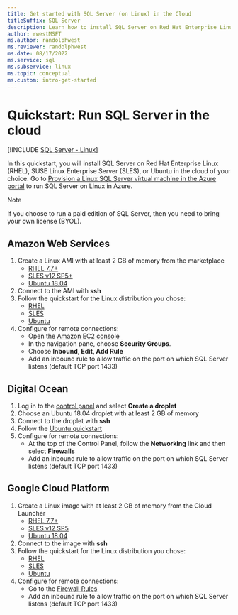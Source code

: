 ```yaml
---
title: Get started with SQL Server (on Linux) in the Cloud
titleSuffix: SQL Server
description: Learn how to install SQL Server on Red Hat Enterprise Linux (RHEL), SUSE Linux Enterprise Server (SLES), or Ubuntu in the cloud of your choice.
author: rwestMSFT
ms.author: randolphwest
ms.reviewer: randolphwest
ms.date: 08/17/2022
ms.service: sql
ms.subservice: linux
ms.topic: conceptual
ms.custom: intro-get-started
---
```

# Quickstart: Run SQL Server in the cloud

[!INCLUDE [SQL Server - Linux](../includes/applies-to-version/sql-linux.md)]

In this quickstart, you will install SQL Server on Red Hat Enterprise Linux (RHEL), SUSE Linux Enterprise Server (SLES), or Ubuntu in the cloud of your choice. Go to [Provision a Linux SQL Server virtual machine in the Azure portal](/azure/azure-sql/virtual-machines/linux/sql-vm-create-portal-quickstart?toc=%252fsql%252ftoc%252ftoc.json) to run SQL Server on Linux in Azure.

> [!NOTE]  
> If you choose to run a paid edition of SQL Server, then you need to bring your own license (BYOL).

## Amazon Web Services

1. Create a Linux AMI with at least 2 GB of memory from the marketplace
   - [RHEL 7.7+](https://aws.amazon.com/marketplace/pp/prodview-ubouaa3jksbmc)
   - [SLES v12 SP5+](https://aws.amazon.com/marketplace/pp/prodview-cx42luwzj5s6s)
   - [Ubuntu 18.04](https://aws.amazon.com/marketplace/pp/prodview-pkjqrkcfgcaog)
1. Connect to the AMI with **ssh**
1. Follow the quickstart for the Linux distribution you chose:
   - [RHEL](quickstart-install-connect-red-hat.md)
   - [SLES](quickstart-install-connect-suse.md)
   - [Ubuntu](quickstart-install-connect-ubuntu.md)
1. Configure for remote connections:
   - Open the [Amazon EC2 console]( https://console.aws.amazon.com/ec2/)
   - In the navigation pane, choose **Security Groups**.
   - Choose **Inbound, Edit, Add Rule**
   - Add an inbound rule to allow traffic on the port on which SQL Server listens (default TCP port 1433)

## Digital Ocean

1. Log in to the [control panel](https://cloud.digitalocean.com/login) and select **Create a droplet**
1. Choose an Ubuntu 18.04 droplet with at least 2 GB of memory
1. Connect to the droplet with **ssh**
1. Follow the [Ubuntu quickstart](quickstart-install-connect-ubuntu.md)
1. Configure for remote connections:
   - At the top of the Control Panel, follow the **Networking** link and then select **Firewalls**
   - Add an inbound rule to allow traffic on the port on which SQL Server listens (default TCP port 1433)

## Google Cloud Platform

1. Create a Linux image with at least 2 GB of memory from the Cloud Launcher
   - [RHEL 7.7+](https://console.cloud.google.com/marketplace/details/rhel-cloud/rhel-7)
   - [SLES v12 SP5](https://console.cloud.google.com/marketplace/details/suse-cloud/sles-12)
   - [Ubuntu 18.04](https://console.cloud.google.com/marketplace/details/ubuntu-os-cloud/ubuntu-bionic)
1. Connect to the image with **ssh**
1. Follow the quickstart for the Linux distribution you chose:
   - [RHEL](quickstart-install-connect-red-hat.md)
   - [SLES](quickstart-install-connect-suse.md)
   - [Ubuntu](quickstart-install-connect-ubuntu.md)
1. Configure for remote connections:
   - Go to the [Firewall Rules](https://console.cloud.google.com/networking/firewalls)
   - Add an inbound rule to allow traffic on the port on which SQL Server listens (default TCP port 1433)
